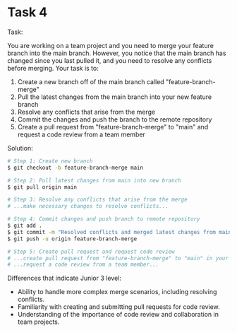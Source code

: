 # Task 4

Task:

You are working on a team project and you need to merge your feature branch into
the main branch. However, you notice that the main branch has changed since you
last pulled it, and you need to resolve any conflicts before merging. Your task
is to:

1. Create a new branch off of the main branch called "feature-branch-merge"
2. Pull the latest changes from the main branch into your new feature branch
3. Resolve any conflicts that arise from the merge
4. Commit the changes and push the branch to the remote repository
5. Create a pull request from "feature-branch-merge" to "main" and request a
   code review from a team member

Solution:

```bash
# Step 1: Create new branch
$ git checkout -b feature-branch-merge main

# Step 2: Pull latest changes from main into new branch
$ git pull origin main

# Step 3: Resolve any conflicts that arise from the merge
# ...make necessary changes to resolve conflicts...

# Step 4: Commit changes and push branch to remote repository
$ git add .
$ git commit -m "Resolved conflicts and merged latest changes from main into feature-branch-merge"
$ git push -u origin feature-branch-merge

# Step 5: Create pull request and request code review
# ...create pull request from "feature-branch-merge" to "main" in your repository's web interface...
# ...request a code review from a team member...
```

Differences that indicate Junior 3 level:

-   Ability to handle more complex merge scenarios, including resolving
    conflicts.
-   Familiarity with creating and submitting pull requests for code review.
-   Understanding of the importance of code review and collaboration in team
    projects.

